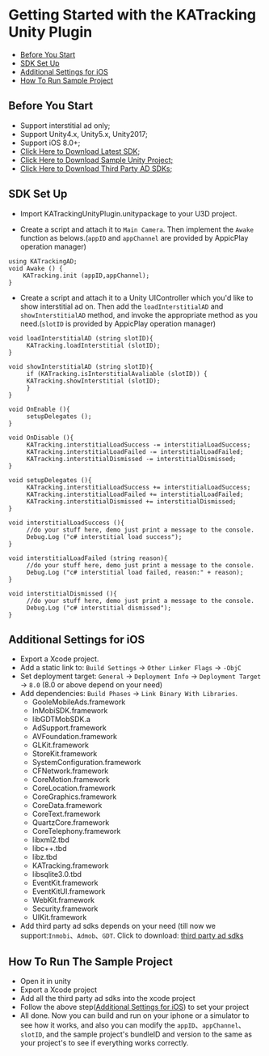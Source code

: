 # Getting Started with the KATracking Unity Plugin

* [Before You Start](#start)
* [SDK Set Up](#step1)
* [Additional Settings for iOS](#step2)
* [How To Run Sample Project](#step3)

## <a name="start">Before You Start</a>


* Support interstitial ad only;
* Support Unity4.x, Unity5.x, Unity2017;
* Support iOS 8.0+;
* [Click Here to Download Latest SDK;](https://github.com/AppicPlay/KATrackingUnityPlugin/blob/master/KATrackingUnityPlugin.unitypackage.zip)
* [Click Here to Download Sample Unity Project;](https://github.com/AppicPlay/KATrackingUnityPlugin/blob/master/KATrackingUnitySampleProj.zip)
* [Click Here to Download Third Party AD SDKs;](https://share.weiyun.com/5mrm0cR) 



## <a name="step1">SDK Set Up</a>

* Import KATrackingUnityPlugin.unitypackage to your U3D project.

* Create a script and attach it to `Main Camera`. Then implement the `Awake` function as belows.(`appID` and `appChannel` are provided by AppicPlay operation manager)

```
using KATrackingAD;
void Awake () {
	KATracking.init (appID,appChannel);
}
```

* Create a script and attach it to a Unity UIController which you'd like to show interstitial ad on. Then add the `loadInterstitialAD` and `showInterstitialAD` method, and invoke the appropriate method as you need.(`slotID` is provided by AppicPlay operation manager)

```
void loadInterstitialAD (string slotID){
     KATracking.loadInterstitial (slotID);
}
  
void showInterstitialAD (string slotID){
     if (KATracking.isInterstitialAvaliable (slotID)) {
	 KATracking.showInterstitial (slotID);
     }
}

void OnEnable (){
     setupDelegates ();
}

void OnDisable (){
     KATracking.interstitialLoadSuccess -= interstitialLoadSuccess;
     KATracking.interstitialLoadFailed -= interstitialLoadFailed;
     KATracking.interstitialDismissed -= interstitialDismissed;
}

void setupDelegates (){
     KATracking.interstitialLoadSuccess += interstitialLoadSuccess;
     KATracking.interstitialLoadFailed += interstitialLoadFailed;
     KATracking.interstitialDismissed += interstitialDismissed;
}

void interstitialLoadSuccess (){
     //do your stuff here, demo just print a message to the console.
     Debug.Log ("c# interstitial load success");
}

void interstitialLoadFailed (string reason){
     //do your stuff here, demo just print a message to the console.
     Debug.Log ("c# interstitial load failed, reason:" + reason);
}

void interstitialDismissed (){
     //do your stuff here, demo just print a message to the console.
     Debug.Log ("c# interstitial dismissed");
}

```

## <a name="step2">Additional Settings for iOS</a>

*  Export a Xcode project.
*  Add a static link to: `Build Settings` -> `Other Linker Flags` -> `-ObjC`
*  Set deployment target: `General` -> `Deployment Info` -> `Deployment Target` -> `8.0` (8.0 or above depend on your need)
*  Add dependencies: `Build Phases` -> `Link Binary With Libraries`.
    - GooleMobileAds.framework
    - InMobiSDK.framework
    - libGDTMobSDK.a
    - AdSupport.framework
    - AVFoundation.framework
    - GLKit.framework
    - StoreKit.framework
    - SystemConfiguration.framework
    - CFNetwork.framework
    - CoreMotion.framework
    - CoreLocation.framework
    - CoreGraphics.framework
    - CoreData.framework
    - CoreText.framework
    - QuartzCore.framework
    - CoreTelephony.framework
    - libxml2.tbd
    - libc++.tbd
    - libz.tbd
    - KATracking.framework
    - libsqlite3.0.tbd
    - EventKit.framework
    - EventKitUI.framework
    - WebKit.framework
    - Security.framework
    - UIKit.framework
*  Add third party ad sdks depends on your need (till now we support:`Inmobi`、`Admob`、`GDT`. Click to download: [third party ad sdks](https://share.weiyun.com/5mrm0cR)

## <a name="step3">How To Run The Sample Project</a>

* Open it in unity
* Export a Xcode project
* Add all the third party ad sdks into the xcode project
* Follow the above step([Additional Settings for iOS](#step2)) to set your project
* All done. Now you can build and run on your iphone or a simulator to see how it works, and also you can modify the `appID`、`appChannel`、`slotID`, and the sample project's bundleID and version to the same as your project's to see if everything works correctly.
